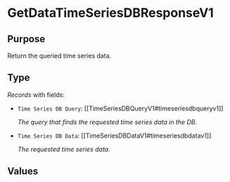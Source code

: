 # GetDataTimeSeriesDBResponseV1

## Purpose

<!-- --8<-- [start:purpose] -->
Return the queried time series data.
<!-- --8<-- [end:purpose] -->

## Type

<!-- --8<-- [start:type] -->
<div class="type" markdown>


*Records* with fields:
- `Time Series DB Query`: [[TimeSeriesDBQueryV1#timeseriesdbqueryv1]]

  *The query that finds the requested time series data in the DB.*

- `Time Series DB Data`: [[TimeSeriesDBDataV1#timeseriesdbdatav1]]

  *The requested time series data.*


</div>
<!-- --8<-- [end:type] -->

## Values

